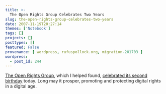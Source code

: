 ```yaml
---
title: >-
  The Open Rights Group Celebrates Two Years
slug: the-open-rights-group-celebrates-two-years
date: 2007-11-19T20:27:14
themes: ['Notebook']
tags: []
projects: []
posttypes: []
featured: False
provenance: [ wordpress, rufuspollock.org, migration-201703 ]
wordpress:
  - post_id: 244
---
```


[The Open Rights Group](http://www.openrightsgroup.org/), which I helped found, [celebrated its second birthday](http://www.openrightsgroup.org/2007/11/19/open-rights-group-our-first-two-years/) today. Long may it prosper, promoting and protecting digital rights in a digital age.

